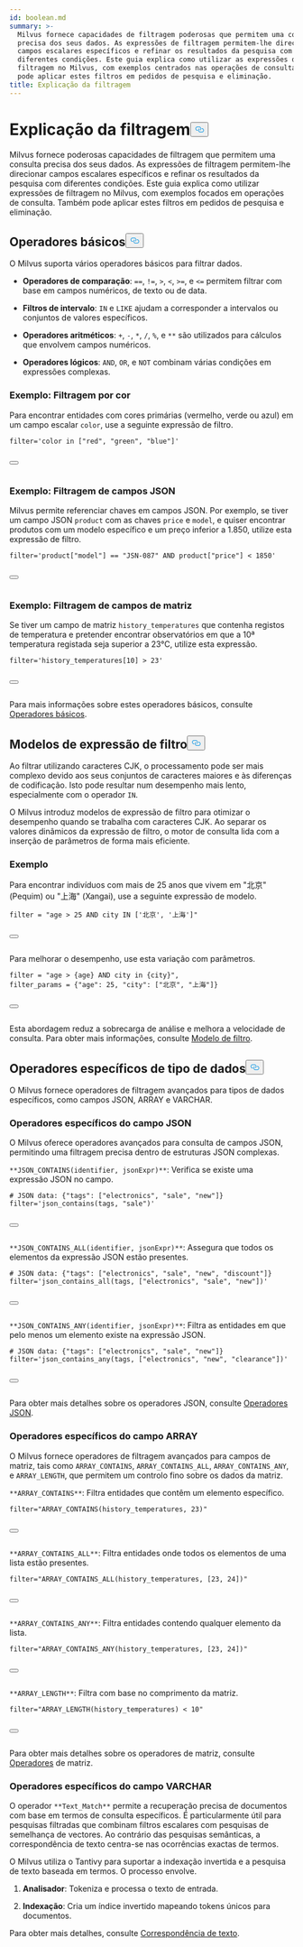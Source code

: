 ```yaml
---
id: boolean.md
summary: >-
  Milvus fornece capacidades de filtragem poderosas que permitem uma consulta
  precisa dos seus dados. As expressões de filtragem permitem-lhe direcionar
  campos escalares específicos e refinar os resultados da pesquisa com
  diferentes condições. Este guia explica como utilizar as expressões de
  filtragem no Milvus, com exemplos centrados nas operações de consulta. Também
  pode aplicar estes filtros em pedidos de pesquisa e eliminação.
title: Explicação da filtragem
---
```

<h1 id="Filtering-Explained​" class="common-anchor-header">Explicação da filtragem<button data-href="#Filtering-Explained​" class="anchor-icon" translate="no">
      <svg translate="no"
        aria-hidden="true"
        focusable="false"
        height="20"
        version="1.1"
        viewBox="0 0 16 16"
        width="16"
      >
        <path
          fill="#0092E4"
          fill-rule="evenodd"
          d="M4 9h1v1H4c-1.5 0-3-1.69-3-3.5S2.55 3 4 3h4c1.45 0 3 1.69 3 3.5 0 1.41-.91 2.72-2 3.25V8.59c.58-.45 1-1.27 1-2.09C10 5.22 8.98 4 8 4H4c-.98 0-2 1.22-2 2.5S3 9 4 9zm9-3h-1v1h1c1 0 2 1.22 2 2.5S13.98 12 13 12H9c-.98 0-2-1.22-2-2.5 0-.83.42-1.64 1-2.09V6.25c-1.09.53-2 1.84-2 3.25C6 11.31 7.55 13 9 13h4c1.45 0 3-1.69 3-3.5S14.5 6 13 6z"
        ></path>
      </svg>
    </button></h1><p>Milvus fornece poderosas capacidades de filtragem que permitem uma consulta precisa dos seus dados. As expressões de filtragem permitem-lhe direcionar campos escalares específicos e refinar os resultados da pesquisa com diferentes condições. Este guia explica como utilizar expressões de filtragem no Milvus, com exemplos focados em operações de consulta. Também pode aplicar estes filtros em pedidos de pesquisa e eliminação.</p>
<h2 id="Basic-operators​" class="common-anchor-header">Operadores básicos<button data-href="#Basic-operators​" class="anchor-icon" translate="no">
      <svg translate="no"
        aria-hidden="true"
        focusable="false"
        height="20"
        version="1.1"
        viewBox="0 0 16 16"
        width="16"
      >
        <path
          fill="#0092E4"
          fill-rule="evenodd"
          d="M4 9h1v1H4c-1.5 0-3-1.69-3-3.5S2.55 3 4 3h4c1.45 0 3 1.69 3 3.5 0 1.41-.91 2.72-2 3.25V8.59c.58-.45 1-1.27 1-2.09C10 5.22 8.98 4 8 4H4c-.98 0-2 1.22-2 2.5S3 9 4 9zm9-3h-1v1h1c1 0 2 1.22 2 2.5S13.98 12 13 12H9c-.98 0-2-1.22-2-2.5 0-.83.42-1.64 1-2.09V6.25c-1.09.53-2 1.84-2 3.25C6 11.31 7.55 13 9 13h4c1.45 0 3-1.69 3-3.5S14.5 6 13 6z"
        ></path>
      </svg>
    </button></h2><p>O Milvus suporta vários operadores básicos para filtrar dados.</p>
<ul>
<li><p><strong>Operadores de comparação</strong>: <code translate="no">==</code>, <code translate="no">!=</code>, <code translate="no">&gt;</code>, <code translate="no">&lt;</code>, <code translate="no">&gt;=</code>, e <code translate="no">&lt;=</code> permitem filtrar com base em campos numéricos, de texto ou de data.</p></li>
<li><p><strong>Filtros de intervalo</strong>: <code translate="no">IN</code> e <code translate="no">LIKE</code> ajudam a corresponder a intervalos ou conjuntos de valores específicos.</p></li>
<li><p><strong>Operadores aritméticos</strong>: <code translate="no">+</code>, <code translate="no">-</code>, <code translate="no">*</code>, <code translate="no">/</code>, <code translate="no">%</code>, e <code translate="no">**</code> são utilizados para cálculos que envolvem campos numéricos.</p></li>
<li><p><strong>Operadores lógicos</strong>: <code translate="no">AND</code>, <code translate="no">OR</code>, e <code translate="no">NOT</code> combinam várias condições em expressões complexas.</p></li>
</ul>
<h3 id="Example-Filtering-by-Color​" class="common-anchor-header">Exemplo: Filtragem por cor</h3><p>Para encontrar entidades com cores primárias (vermelho, verde ou azul) em um campo escalar <code translate="no">color</code>, use a seguinte expressão de filtro.</p>
<pre><code translate="no" class="language-python"><span class="hljs-built_in">filter</span>=<span class="hljs-string">&#x27;color in [&quot;red&quot;, &quot;green&quot;, &quot;blue&quot;]&#x27;</span>​

<button class="copy-code-btn"></button></code></pre>
<h3 id="Example-Filtering-JSON-Fields​" class="common-anchor-header">Exemplo: Filtragem de campos JSON</h3><p>Milvus permite referenciar chaves em campos JSON. Por exemplo, se tiver um campo JSON <code translate="no">product</code> com as chaves <code translate="no">price</code> e <code translate="no">model</code>, e quiser encontrar produtos com um modelo específico e um preço inferior a 1.850, utilize esta expressão de filtro.</p>
<pre><code translate="no" class="language-python"><span class="hljs-built_in">filter</span>=<span class="hljs-string">&#x27;product[&quot;model&quot;] == &quot;JSN-087&quot; AND product[&quot;price&quot;] &lt; 1850&#x27;</span>​

<button class="copy-code-btn"></button></code></pre>
<h3 id="Example-Filtering-Array-Fields​" class="common-anchor-header">Exemplo: Filtragem de campos de matriz</h3><p>Se tiver um campo de matriz <code translate="no">history_temperatures</code> que contenha registos de temperatura e pretender encontrar observatórios em que a 10ª temperatura registada seja superior a 23°C, utilize esta expressão.</p>
<pre><code translate="no" class="language-python"><span class="hljs-built_in">filter</span>=<span class="hljs-string">&#x27;history_temperatures[10] &gt; 23&#x27;</span>​

<button class="copy-code-btn"></button></code></pre>
<p>Para mais informações sobre estes operadores básicos, consulte <a href="/docs/pt/basic-operators.md">Operadores básicos</a>.</p>
<h2 id="Filter-expression-templates​" class="common-anchor-header">Modelos de expressão de filtro<button data-href="#Filter-expression-templates​" class="anchor-icon" translate="no">
      <svg translate="no"
        aria-hidden="true"
        focusable="false"
        height="20"
        version="1.1"
        viewBox="0 0 16 16"
        width="16"
      >
        <path
          fill="#0092E4"
          fill-rule="evenodd"
          d="M4 9h1v1H4c-1.5 0-3-1.69-3-3.5S2.55 3 4 3h4c1.45 0 3 1.69 3 3.5 0 1.41-.91 2.72-2 3.25V8.59c.58-.45 1-1.27 1-2.09C10 5.22 8.98 4 8 4H4c-.98 0-2 1.22-2 2.5S3 9 4 9zm9-3h-1v1h1c1 0 2 1.22 2 2.5S13.98 12 13 12H9c-.98 0-2-1.22-2-2.5 0-.83.42-1.64 1-2.09V6.25c-1.09.53-2 1.84-2 3.25C6 11.31 7.55 13 9 13h4c1.45 0 3-1.69 3-3.5S14.5 6 13 6z"
        ></path>
      </svg>
    </button></h2><p>Ao filtrar utilizando caracteres CJK, o processamento pode ser mais complexo devido aos seus conjuntos de caracteres maiores e às diferenças de codificação. Isto pode resultar num desempenho mais lento, especialmente com o operador <code translate="no">IN</code>.</p>
<p>O Milvus introduz modelos de expressão de filtro para otimizar o desempenho quando se trabalha com caracteres CJK. Ao separar os valores dinâmicos da expressão de filtro, o motor de consulta lida com a inserção de parâmetros de forma mais eficiente.</p>
<h3 id="Example​" class="common-anchor-header">Exemplo</h3><p>Para encontrar indivíduos com mais de 25 anos que vivem em "北京" (Pequim) ou "上海" (Xangai), use a seguinte expressão de modelo.</p>
<pre><code translate="no" class="language-python"><span class="hljs-built_in">filter</span> = <span class="hljs-string">&quot;age &gt; 25 AND city IN [&#x27;北京&#x27;, &#x27;上海&#x27;]&quot;</span>​

<button class="copy-code-btn"></button></code></pre>
<p>Para melhorar o desempenho, use esta variação com parâmetros.</p>
<pre><code translate="no" class="language-python"><span class="hljs-built_in">filter</span> = <span class="hljs-string">&quot;age &gt; {age} AND city in {city}&quot;</span>,​
filter_params = {<span class="hljs-string">&quot;age&quot;</span>: <span class="hljs-number">25</span>, <span class="hljs-string">&quot;city&quot;</span>: [<span class="hljs-string">&quot;北京&quot;</span>, <span class="hljs-string">&quot;上海&quot;</span>]}​

<button class="copy-code-btn"></button></code></pre>
<p>Esta abordagem reduz a sobrecarga de análise e melhora a velocidade de consulta. Para obter mais informações, consulte <a href="/docs/pt/filtering-templating.md">Modelo de filtro</a>.</p>
<h2 id="Data-type-specific-operators​" class="common-anchor-header">Operadores específicos de tipo de dados<button data-href="#Data-type-specific-operators​" class="anchor-icon" translate="no">
      <svg translate="no"
        aria-hidden="true"
        focusable="false"
        height="20"
        version="1.1"
        viewBox="0 0 16 16"
        width="16"
      >
        <path
          fill="#0092E4"
          fill-rule="evenodd"
          d="M4 9h1v1H4c-1.5 0-3-1.69-3-3.5S2.55 3 4 3h4c1.45 0 3 1.69 3 3.5 0 1.41-.91 2.72-2 3.25V8.59c.58-.45 1-1.27 1-2.09C10 5.22 8.98 4 8 4H4c-.98 0-2 1.22-2 2.5S3 9 4 9zm9-3h-1v1h1c1 0 2 1.22 2 2.5S13.98 12 13 12H9c-.98 0-2-1.22-2-2.5 0-.83.42-1.64 1-2.09V6.25c-1.09.53-2 1.84-2 3.25C6 11.31 7.55 13 9 13h4c1.45 0 3-1.69 3-3.5S14.5 6 13 6z"
        ></path>
      </svg>
    </button></h2><p>O Milvus fornece operadores de filtragem avançados para tipos de dados específicos, como campos JSON, ARRAY e VARCHAR.</p>
<h3 id="JSON-field-specific-operators​" class="common-anchor-header">Operadores específicos do campo JSON</h3><p>O Milvus oferece operadores avançados para consulta de campos JSON, permitindo uma filtragem precisa dentro de estruturas JSON complexas.</p>
<p><code translate="no">**JSON_CONTAINS(identifier, jsonExpr)**</code>: Verifica se existe uma expressão JSON no campo.</p>
<pre><code translate="no" class="language-python"># JSON data: {<span class="hljs-string">&quot;tags&quot;</span>: [<span class="hljs-string">&quot;electronics&quot;</span>, <span class="hljs-string">&quot;sale&quot;</span>, <span class="hljs-string">&quot;new&quot;</span>]}​
filter=<span class="hljs-string">&#x27;json_contains(tags, &quot;sale&quot;)&#x27;</span>​

<button class="copy-code-btn"></button></code></pre>
<p><code translate="no">**JSON_CONTAINS_ALL(identifier, jsonExpr)**</code>: Assegura que todos os elementos da expressão JSON estão presentes.</p>
<pre><code translate="no" class="language-python"># JSON data: {<span class="hljs-string">&quot;tags&quot;</span>: [<span class="hljs-string">&quot;electronics&quot;</span>, <span class="hljs-string">&quot;sale&quot;</span>, <span class="hljs-string">&quot;new&quot;</span>, <span class="hljs-string">&quot;discount&quot;</span>]}​
filter=<span class="hljs-string">&#x27;json_contains_all(tags, [&quot;electronics&quot;, &quot;sale&quot;, &quot;new&quot;])&#x27;</span>​

<button class="copy-code-btn"></button></code></pre>
<p><code translate="no">**JSON_CONTAINS_ANY(identifier, jsonExpr)**</code>: Filtra as entidades em que pelo menos um elemento existe na expressão JSON.</p>
<pre><code translate="no" class="language-python"># JSON data: {<span class="hljs-string">&quot;tags&quot;</span>: [<span class="hljs-string">&quot;electronics&quot;</span>, <span class="hljs-string">&quot;sale&quot;</span>, <span class="hljs-string">&quot;new&quot;</span>]}​
filter=<span class="hljs-string">&#x27;json_contains_any(tags, [&quot;electronics&quot;, &quot;new&quot;, &quot;clearance&quot;])&#x27;</span>​

<button class="copy-code-btn"></button></code></pre>
<p>Para obter mais detalhes sobre os operadores JSON, consulte <a href="/docs/pt/json-operators.md">Operadores JSON</a>.</p>
<h3 id="ARRAY-field-specific-operators​" class="common-anchor-header">Operadores específicos do campo ARRAY</h3><p>O Milvus fornece operadores de filtragem avançados para campos de matriz, tais como <code translate="no">ARRAY_CONTAINS</code>, <code translate="no">ARRAY_CONTAINS_ALL</code>, <code translate="no">ARRAY_CONTAINS_ANY</code>, e <code translate="no">ARRAY_LENGTH</code>, que permitem um controlo fino sobre os dados da matriz.</p>
<p><code translate="no">**ARRAY_CONTAINS**</code>: Filtra entidades que contêm um elemento específico.</p>
<pre><code translate="no" class="language-python"><span class="hljs-built_in">filter</span>=<span class="hljs-string">&quot;ARRAY_CONTAINS(history_temperatures, 23)&quot;</span>​

<button class="copy-code-btn"></button></code></pre>
<p><code translate="no">**ARRAY_CONTAINS_ALL**</code>: Filtra entidades onde todos os elementos de uma lista estão presentes.</p>
<pre><code translate="no" class="language-python"><span class="hljs-built_in">filter</span>=<span class="hljs-string">&quot;ARRAY_CONTAINS_ALL(history_temperatures, [23, 24])&quot;</span>​

<button class="copy-code-btn"></button></code></pre>
<p><code translate="no">**ARRAY_CONTAINS_ANY**</code>: Filtra entidades contendo qualquer elemento da lista.</p>
<pre><code translate="no" class="language-python"><span class="hljs-built_in">filter</span>=<span class="hljs-string">&quot;ARRAY_CONTAINS_ANY(history_temperatures, [23, 24])&quot;</span>​

<button class="copy-code-btn"></button></code></pre>
<p><code translate="no">**ARRAY_LENGTH**</code>: Filtra com base no comprimento da matriz.</p>
<pre><code translate="no" class="language-python"><span class="hljs-built_in">filter</span>=<span class="hljs-string">&quot;ARRAY_LENGTH(history_temperatures) &lt; 10&quot;</span>​

<button class="copy-code-btn"></button></code></pre>
<p>Para obter mais detalhes sobre os operadores de matriz, consulte <a href="/docs/pt/array-operators.md">Operadores</a> de matriz.</p>
<h3 id="VARCHAR-field-specific-operators​" class="common-anchor-header">Operadores específicos do campo VARCHAR</h3><p>O operador <code translate="no">**Text_Match**</code> permite a recuperação precisa de documentos com base em termos de consulta específicos. É particularmente útil para pesquisas filtradas que combinam filtros escalares com pesquisas de semelhança de vectores. Ao contrário das pesquisas semânticas, a correspondência de texto centra-se nas ocorrências exactas de termos.</p>
<p>O Milvus utiliza o Tantivy para suportar a indexação invertida e a pesquisa de texto baseada em termos. O processo envolve.</p>
<ol>
<li><p><strong>Analisador</strong>: Tokeniza e processa o texto de entrada.</p></li>
<li><p><strong>Indexação</strong>: Cria um índice invertido mapeando tokens únicos para documentos.</p></li>
</ol>
<p>Para obter mais detalhes, consulte <a href="/docs/pt/keyword-match.md">Correspondência de texto</a>.</p>
